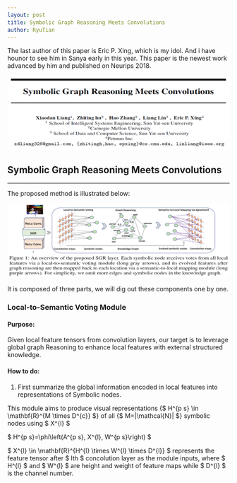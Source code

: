 ```yaml
---
layout: post
title: Symbolic Graph Reasoning Meets Convolutions
author: RyuTian
---
```


The last author of this paper is Eric P. Xing, which is my idol. And i have hounor to see him in Sanya early in this year. This paper is the newest work advanced by him and published on Neurips 2018.

![title](../images/sgr-1.png)

## Symbolic Graph Reasoning Meets Convolutions
-----
The proposed method is illustrated below:

![title](../images/sgr-2.png)

It is composed of three parts, we will dig out these components one by one.

### Local-to-Semantic Voting Module

#### Purpose:

Given local feature tensors from convolution layers, our target is to leverage global graph Reasoning to enhance local features with external structured knowledge.

#### How to do:

1. First summarize the global information encoded in local features into representations of Symbolic nodes.

This module aims to produce visual representations {$ H^{p s} \in \mathbf{R}^{M \times D^{c}} $} of all {$ M=|\mathcal{N}| $} symbolic nodes using $ X^{l} $

$ H^{p s}=\phi\left(A^{p s}, X^{l}, W^{p s}\right) $

$ X^{l} \in \mathbf{R}^{H^{l} \times W^{l} \times D^{l}} $ represents the feature tensor after $ lth $ concolution layer as the module inputs, where $ H^{l} $ and $ W^{l} $ are height and weight of feature maps while $ D^{l} $ is the channel number.
